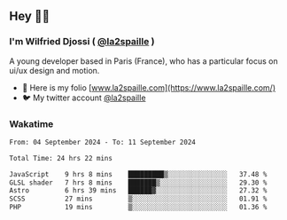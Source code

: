 ## Hey 👋🏾
### I'm Wilfried Djossi ( <a href="https://twitter.com/la2spaille/" target="_blank">@la2spaille</a> )
A young developer based in Paris (France), who has a particular focus on ui/ux design and motion.

- 🎨 Here is my folio [www.la2spaille.com](https://www.la2spaille.com/)
- 🐦 My twitter account [@la2spaille](https://twitter.com/la2spaille/)

### Wakatime
<!--START_SECTION:waka-->

```txt
From: 04 September 2024 - To: 11 September 2024

Total Time: 24 hrs 22 mins

JavaScript    9 hrs 8 mins    █████████▒░░░░░░░░░░░░░░░   37.48 %
GLSL shader   7 hrs 8 mins    ███████▒░░░░░░░░░░░░░░░░░   29.30 %
Astro         6 hrs 39 mins   ██████▓░░░░░░░░░░░░░░░░░░   27.32 %
SCSS          27 mins         ▒░░░░░░░░░░░░░░░░░░░░░░░░   01.91 %
PHP           19 mins         ▒░░░░░░░░░░░░░░░░░░░░░░░░   01.36 %
```

<!--END_SECTION:waka-->
<!--
**la2spaille/la2spaille** is a ✨ _special_ ✨ repository because its `README.md` (this file) appears on your GitHub profile.

Here are some ideas to get you started:

- 🔭 I’m currently working on ...
- 🌱 I’m currently learning ...
- 👯 I’m looking to collaborate on ...
- 🤔 I’m looking for help with ...
- 💬 Ask me about ...
- 📫 How to reach me: ...
- 😄 Pronouns: ...
- ⚡ Fun fact: ...
-->
